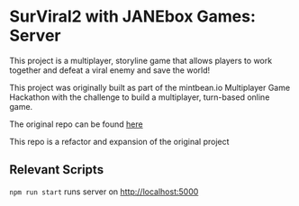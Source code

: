 # SurViral2 with JANEbox Games: Server

This project is a multiplayer, storyline game that allows players to work together
and defeat a viral enemy and save the world! 

This project was originally built as part of the mintbean.io Multiplayer Game Hackathon
with the challenge to build a multiplayer, turn-based online game.

The original repo can be found [here](https://github.com/connietran-dev/janebox-surviral-server)

This repo is a refactor and expansion of the original project

## Relevant Scripts
`npm run start` runs server on [http://localhost:5000](http://localhost:5000)